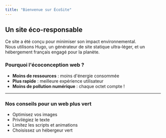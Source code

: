 ```yaml
---
title: "Bienvenue sur ÉcoSite"
---
```


## Un site éco-responsable

Ce site a été conçu pour minimiser son impact environnemental.  
Nous utilisons Hugo, un générateur de site statique ultra-léger, et un hébergement français engagé pour la planète.

### Pourquoi l'écoconception web ?

- **Moins de ressources** : moins d'énergie consommée
- **Plus rapide** : meilleure expérience utilisateur
- **Moins de pollution numérique** : chaque octet compte !

---

### Nos conseils pour un web plus vert

- Optimisez vos images
- Privilégiez le texte
- Limitez les scripts et animations
- Choisissez un hébergeur vert 